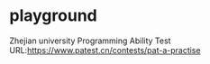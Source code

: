 # playground

Zhejian university Programming Ability Test
URL:https://www.patest.cn/contests/pat-a-practise
